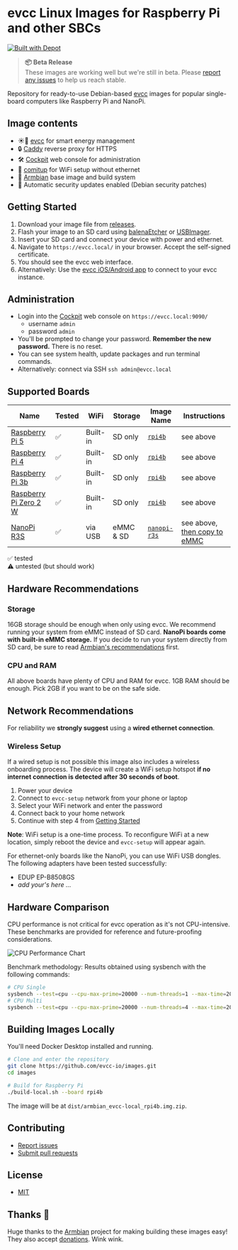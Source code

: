 # evcc Linux Images for Raspberry Pi and other SBCs

[![Built with Depot](https://depot.dev/badges/built-with-depot.svg)](https://depot.dev/?utm_source=evcc)

> **📦 Beta Release**  
> These images are working well but we're still in beta. Please [report any issues](https://github.com/evcc-io/images/issues) to help us reach stable.

Repository for ready-to-use Debian-based [evcc](https://evcc.io) images for popular single-board computers like Raspberry Pi and NanoPi.

## Image contents

- ☀️🚗 [evcc](https://evcc.io) for smart energy management
- 🔒 [Caddy](https://caddyserver.com) reverse proxy for HTTPS
- 🛠️ [Cockpit](https://cockpit-project.org) web console for administration
- 📶 [comitup](https://github.com/davesteele/comitup) for WiFi setup without ethernet
- 🐧 [Armbian](https://www.armbian.com) base image and build system
- 🔐 Automatic security updates enabled (Debian security patches)

## Getting Started

1. Download your image file from [releases](https://github.com/evcc-io/images/releases).
2. Flash your image to an SD card using [balenaEtcher](https://www.balena.io/etcher/) or [USBImager](https://gitlab.com/bztsrc/usbimager).
3. Insert your SD card and connect your device with power and ethernet.
4. Navigate to `https://evcc.local/` in your browser. Accept the self-signed certificate.
5. You should see the evcc web interface.
6. Alternatively: Use the [evcc iOS/Android app](http://github.com/evcc-io/app) to connect to your evcc instance.

## Administration

- Login into the [Cockpit](https://cockpit-project.org) web console on `https://evcc.local:9090/`
  - username `admin`
  - password `admin`
- You'll be prompted to change your password. **Remember the new password.** There is no reset.
- You can see system health, update packages and run terminal commands.
- Alternatively: connect via SSH `ssh admin@evcc.local`

## Supported Boards

| Name                                                                                      | Tested | WiFi     | Storage   | Image Name                                                 | Instructions                                                                                      |
| ----------------------------------------------------------------------------------------- | ------ | -------- | --------- | ---------------------------------------------------------- | ------------------------------------------------------------------------------------------------- |
| [Raspberry Pi 5](https://www.raspberrypi.com/products/raspberry-pi-5/)                    | ✅     | Built-in | SD only   | [`rpi4b`](https://github.com/evcc-io/images/releases)      | see above                                                                                         |
| [Raspberry Pi 4](https://www.raspberrypi.com/products/raspberry-pi-4-model-b/)            | ✅     | Built-in | SD only   | [`rpi4b`](https://github.com/evcc-io/images/releases)      | see above                                                                                         |
| [Raspberry Pi 3b](https://www.raspberrypi.com/products/raspberry-pi-3-model-b/)           | ✅     | Built-in | SD only   | [`rpi4b`](https://github.com/evcc-io/images/releases)      | see above                                                                                         |
| [Raspberry Pi Zero 2 W](https://www.raspberrypi.com/products/raspberry-pi-zero-2-w/)      | ✅     | Built-in | SD only   | [`rpi4b`](https://github.com/evcc-io/images/releases)      | see above                                                                                         |
| [NanoPi R3S](https://www.friendlyelec.com/index.php?route=product/product&product_id=311) | ✅     | via USB  | eMMC & SD | [`nanopi-r3s`](https://github.com/evcc-io/images/releases) | see above, [then copy to eMMC](https://docs.armbian.com/User-Guide_Getting-Started/#installation) |

✅ tested<br/>
⚠️ untested (but should work)

## Hardware Recommendations

### Storage

16GB storage should be enough when only using evcc.
We recommend running your system from eMMC instead of SD card.
**NanoPi boards come with built-in eMMC storage.**
If you decide to run your system directly from SD card, be sure to read [Armbian's recommendations](https://docs.armbian.com/User-Guide_Getting-Started/#armbian-getting-started-guide) first.

### CPU and RAM

All above boards have plenty of CPU and RAM for evcc.
1GB RAM should be enough.
Pick 2GB if you want to be on the safe side.

## Network Recommendations

For reliability we **strongly suggest** using a **wired ethernet connection**.

### Wireless Setup

If a wired setup is not possible this image also includes a wireless onboarding process.
The device will create a WiFi setup hotspot **if no internet connection is detected after 30 seconds of boot**.

1. Power your device
2. Connect to `evcc-setup` network from your phone or laptop
3. Select your WiFi network and enter the password
4. Connect back to your home network
5. Continue with step 4 from [Getting Started](#getting-started)

**Note**: WiFi setup is a one-time process. To reconfigure WiFi at a new location, simply reboot the device and `evcc-setup` will appear again.

For ethernet-only boards like the NanoPi, you can use WiFi USB dongles. The following adapters have been tested successfully:

- EDUP EP-B8508GS
- _add your's here ..._

## Hardware Comparison

CPU performance is not critical for evcc operation as it's not CPU-intensive. These benchmarks are provided for reference and future-proofing considerations.

![CPU Performance Chart](<https://quickchart.io/chart?w=800&h=200&c={type:'horizontalBar',data:{labels:['Raspberry%20Pi%203%20B%2B','Raspberry%20Pi%20Zero%202%20W','NanoPi%20R3S','Raspberry%20Pi%204','Raspberry%20Pi%205'],datasets:[{label:'CPU%20Single',data:[21.78,196.27,370.98,583.00,1041.75],backgroundColor:'rgba(54,162,235,0.8)',borderWidth:0},{label:'CPU%20Multi',data:[83.41,783.68,1466.78,2330.16,4165.05],backgroundColor:'rgba(255,99,132,0.8)',borderWidth:0}]},options:{responsive:false,maintainAspectRatio:false,plugins:{title:{display:false},legend:{display:true,position:'bottom',labels:{boxWidth:12,padding:8,font:{size:10}}}},scales:{x:{beginAtZero:true,grid:{display:false},ticks:{display:false}},y:{grid:{display:false},ticks:{font:{size:10}}}}}}>)

Benchmark methodology: Results obtained using sysbench with the following commands:

```bash
# CPU Single
sysbench --test=cpu --cpu-max-prime=20000 --num-threads=1 --max-time=200 run
# CPU Multi
sysbench --test=cpu --cpu-max-prime=20000 --num-threads=4 --max-time=200 run
```

## Building Images Locally

You'll need Docker Desktop installed and running.

```bash
# Clone and enter the repository
git clone https://github.com/evcc-io/images.git
cd images

# Build for Raspberry Pi
./build-local.sh --board rpi4b
```

The image will be at `dist/armbian_evcc-local_rpi4b.img.zip`.

## Contributing

- [Report issues](https://github.com/evcc-io/images/issues)
- [Submit pull requests](https://github.com/evcc-io/images/pulls)

## License

- [MIT](LICENSE)

## Thanks 💚

Huge thanks to the [Armbian](https://www.armbian.com) project for making building these images easy!
They also accept [donations](https://www.armbian.com/donate/). Wink wink.
